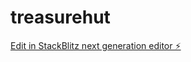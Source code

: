 # treasurehut

[Edit in StackBlitz next generation editor ⚡️](https://stackblitz.com/~/github.com/umashankarb64/treasurehut)